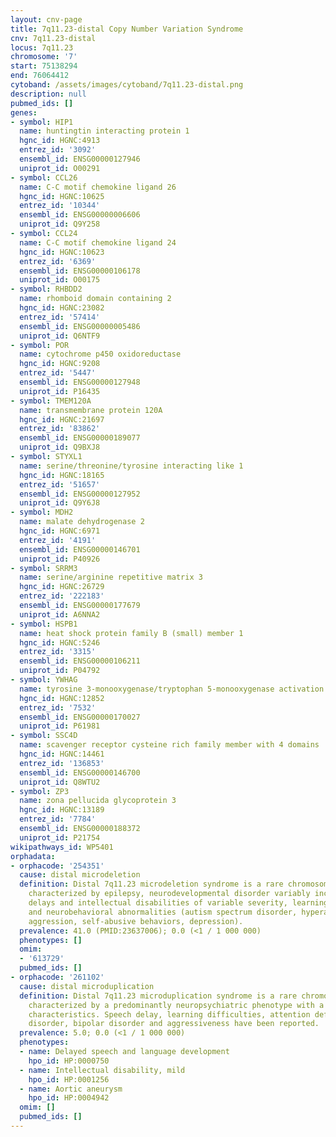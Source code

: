 ```yaml
---
layout: cnv-page
title: 7q11.23-distal Copy Number Variation Syndrome
cnv: 7q11.23-distal
locus: 7q11.23
chromosome: '7'
start: 75138294
end: 76064412
cytoband: /assets/images/cytoband/7q11.23-distal.png
description: null
pubmed_ids: []
genes:
- symbol: HIP1
  name: huntingtin interacting protein 1
  hgnc_id: HGNC:4913
  entrez_id: '3092'
  ensembl_id: ENSG00000127946
  uniprot_id: O00291
- symbol: CCL26
  name: C-C motif chemokine ligand 26
  hgnc_id: HGNC:10625
  entrez_id: '10344'
  ensembl_id: ENSG00000006606
  uniprot_id: Q9Y258
- symbol: CCL24
  name: C-C motif chemokine ligand 24
  hgnc_id: HGNC:10623
  entrez_id: '6369'
  ensembl_id: ENSG00000106178
  uniprot_id: O00175
- symbol: RHBDD2
  name: rhomboid domain containing 2
  hgnc_id: HGNC:23082
  entrez_id: '57414'
  ensembl_id: ENSG00000005486
  uniprot_id: Q6NTF9
- symbol: POR
  name: cytochrome p450 oxidoreductase
  hgnc_id: HGNC:9208
  entrez_id: '5447'
  ensembl_id: ENSG00000127948
  uniprot_id: P16435
- symbol: TMEM120A
  name: transmembrane protein 120A
  hgnc_id: HGNC:21697
  entrez_id: '83862'
  ensembl_id: ENSG00000189077
  uniprot_id: Q9BXJ8
- symbol: STYXL1
  name: serine/threonine/tyrosine interacting like 1
  hgnc_id: HGNC:18165
  entrez_id: '51657'
  ensembl_id: ENSG00000127952
  uniprot_id: Q9Y6J8
- symbol: MDH2
  name: malate dehydrogenase 2
  hgnc_id: HGNC:6971
  entrez_id: '4191'
  ensembl_id: ENSG00000146701
  uniprot_id: P40926
- symbol: SRRM3
  name: serine/arginine repetitive matrix 3
  hgnc_id: HGNC:26729
  entrez_id: '222183'
  ensembl_id: ENSG00000177679
  uniprot_id: A6NNA2
- symbol: HSPB1
  name: heat shock protein family B (small) member 1
  hgnc_id: HGNC:5246
  entrez_id: '3315'
  ensembl_id: ENSG00000106211
  uniprot_id: P04792
- symbol: YWHAG
  name: tyrosine 3-monooxygenase/tryptophan 5-monooxygenase activation protein gamma
  hgnc_id: HGNC:12852
  entrez_id: '7532'
  ensembl_id: ENSG00000170027
  uniprot_id: P61981
- symbol: SSC4D
  name: scavenger receptor cysteine rich family member with 4 domains
  hgnc_id: HGNC:14461
  entrez_id: '136853'
  ensembl_id: ENSG00000146700
  uniprot_id: Q8WTU2
- symbol: ZP3
  name: zona pellucida glycoprotein 3
  hgnc_id: HGNC:13189
  entrez_id: '7784'
  ensembl_id: ENSG00000188372
  uniprot_id: P21754
wikipathways_id: WP5401
orphadata:
- orphacode: '254351'
  cause: distal microdeletion
  definition: Distal 7q11.23 microdeletion syndrome is a rare chromosomal anomaly
    characterized by epilepsy, neurodevelopmental disorder variably including developmental
    delays and intellectual disabilities of variable severity, learning disability
    and neurobehavioral abnormalities (autism spectrum disorder, hyperactivity, impulsivity,
    aggression, self-abusive behaviors, depression).
  prevalence: 41.0 (PMID:23637006); 0.0 (<1 / 1 000 000)
  phenotypes: []
  omim:
  - '613729'
  pubmed_ids: []
- orphacode: '261102'
  cause: distal microduplication
  definition: Distal 7q11.23 microduplication syndrome is a rare chromosomal anomaly
    characterized by a predominantly neuropsychiatric phenotype with a few dysmorphic
    characteristics. Speech delay, learning difficulties, attention deficit hyperactivity
    disorder, bipolar disorder and aggressiveness have been reported.
  prevalence: 5.0; 0.0 (<1 / 1 000 000)
  phenotypes:
  - name: Delayed speech and language development
    hpo_id: HP:0000750
  - name: Intellectual disability, mild
    hpo_id: HP:0001256
  - name: Aortic aneurysm
    hpo_id: HP:0004942
  omim: []
  pubmed_ids: []
---
```

